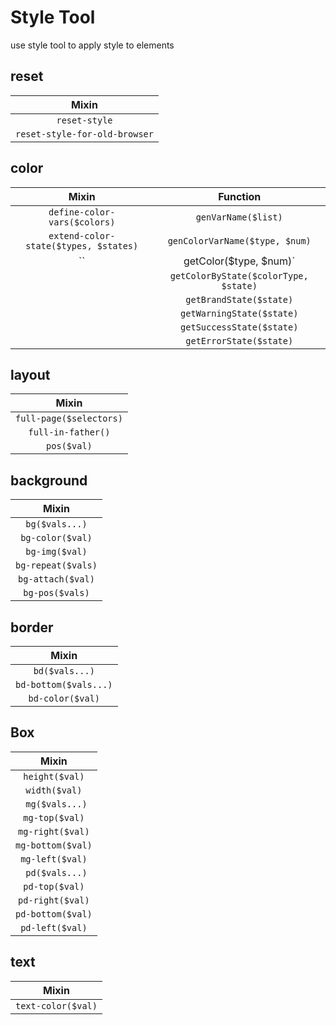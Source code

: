 # Style Tool

use style tool to apply style to elements

## reset

|             Mixin             |
| :---------------------------: |
|         `reset-style`         |
| `reset-style-for-old-browser` |

## color

|                 Mixin                 |               Function                |
| :-----------------------------------: | :-----------------------------------: |
|     `define-color-vars($colors)`      |          `genVarName($list)`          |
| `extend-color-state($types, $states)` |    `genColorVarName($type, $num)`     |
|                  ``                   |        getColor($type, $num)`         |
|                                       | `getColorByState($colorType, $state)` |
|                                       |        `getBrandState($state)`        |
|                                       |       `getWarningState($state)`       |
|                                       |       `getSuccessState($state)`       |
|                                       |        `getErrorState($state)`        |

## layout

|          Mixin          |
| :---------------------: |
| `full-page($selectors)` |
|   `full-in-father()`    |
|       `pos($val)`       |

## background

|       Mixin        |
| :----------------: |
|   `bg($vals...)`   |
|  `bg-color($val)`  |
|   `bg-img($val)`   |
| `bg-repeat($vals)` |
| `bg-attach($val)`  |
|  `bg-pos($vals)`   |

## border

|         Mixin         |
| :-------------------: |
|    `bd($vals...)`     |
| `bd-bottom($vals...)` |
|   `bd-color($val)`    |

## Box

|       Mixin       |
| :---------------: |
|  `height($val)`   |
|   `width($val)`   |
|  ` mg($vals...)`  |
|  `mg-top($val)`   |
| `mg-right($val)`  |
| `mg-bottom($val)` |
|  `mg-left($val)`  |
|  ` pd($vals...)`  |
|  `pd-top($val)`   |
| `pd-right($val)`  |
| `pd-bottom($val)` |
|  `pd-left($val)`  |

## text

|       Mixin        |
| :----------------: |
| `text-color($val)` |
